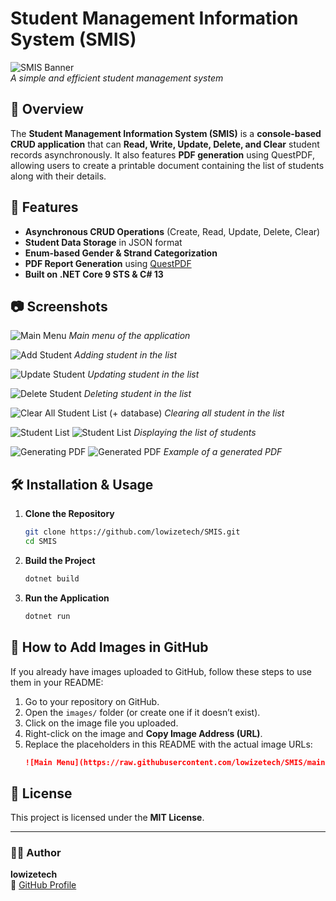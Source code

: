 # Student Management Information System (SMIS)

![SMIS Banner](images/banner.png)  
*A simple and efficient student management system*

## 📌 Overview
The **Student Management Information System (SMIS)** is a **console-based CRUD application** that can **Read, Write, Update, Delete, and Clear** student records asynchronously. It also features **PDF generation** using QuestPDF, allowing users to create a printable document containing the list of students along with their details.

## 🚀 Features
- **Asynchronous CRUD Operations** (Create, Read, Update, Delete, Clear)
- **Student Data Storage** in JSON format
- **Enum-based Gender & Strand Categorization**
- **PDF Report Generation** using [QuestPDF](https://www.questpdf.com/)
- **Built on .NET Core 9 STS & C# 13**

## 📷 Screenshots

![Main Menu](images/main_menu.png)
*Main menu of the application*

![Add Student](images/add_student.png)
*Adding student in the list*

![Update Student](images/update_student.png)
*Updating student in the list*

![Delete Student](images/delete_student.png)
*Deleting student in the list*

![Clear All Student List (+ database)](images/clearall_student.png)
*Clearing all student in the list*

![Student List](images/student_list1.png)
![Student List](images/student_list2.png)
*Displaying the list of students*

![Generating PDF](images/generate_pdf.png)
![Generated PDF](images/generated_pdf.png)
*Example of a generated PDF*

## 🛠️ Installation & Usage
1. **Clone the Repository**
   ```sh
   git clone https://github.com/lowizetech/SMIS.git
   cd SMIS
   ```

2. **Build the Project**
   ```sh
   dotnet build
   ```

3. **Run the Application**
   ```sh
   dotnet run
   ```

## 📂 How to Add Images in GitHub
If you already have images uploaded to GitHub, follow these steps to use them in your README:

1. Go to your repository on GitHub.
2. Open the `images/` folder (or create one if it doesn’t exist).
3. Click on the image file you uploaded.
4. Right-click on the image and **Copy Image Address (URL)**.
5. Replace the placeholders in this README with the actual image URLs:
   ```md
   ![Main Menu](https://raw.githubusercontent.com/lowizetech/SMIS/main/images/main_menu.png)
   ```

## 📜 License
This project is licensed under the **MIT License**.

---

### 👨‍💻 Author
**lowizetech**  
🔗 [GitHub Profile](https://github.com/lowizetech)


